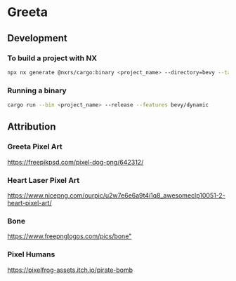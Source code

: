 # Greeta

## Development

### To build a project with NX

```bash
npx nx generate @nxrs/cargo:binary <project_name> --directory=bevy --tags='bevy, game, rust' --no-interactive
```

### Running a binary

```bash
cargo run --bin <project_name> --release --features bevy/dynamic
```

## Attribution

### Greeta Pixel Art 

<https://freepikpsd.com/pixel-dog-png/642312/>

### Heart Laser Pixel Art

<https://www.nicepng.com/ourpic/u2w7e6e6a9t4i1q8_awesomeclp10051-2-heart-pixel-art/>

### Bone

<https://www.freepnglogos.com/pics/bone">

### Pixel Humans

<https://pixelfrog-assets.itch.io/pirate-bomb>